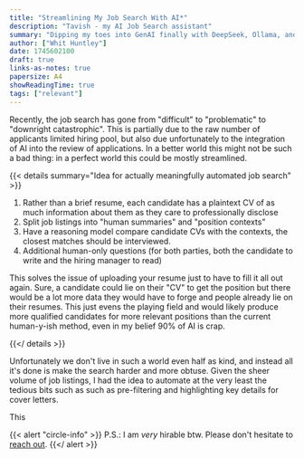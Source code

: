 ```yaml
---
title: "Streamlining My Job Search With AI*"
description: "Tavish - my AI Job Search assistant"
summary: "Dipping my toes into GenAI finally with DeepSeek, Ollama, and open-webui."
author: ["Whit Huntley"]
date: 1745602100
draft: true
links-as-notes: true
papersize: A4
showReadingTime: true
tags: ["relevant"]
---
```


Recently, the job search has gone from "difficult" to "problematic" to "downright catastrophic". This is partially due to the raw number of applicants limited hiring pool, but also due unfortunately to the integration of AI into the review of applications. In a better world this might not be such a bad thing: in a perfect world this could be mostly streamlined.

{{< details summary="Idea for actually meaningfully automated job search" >}}

1. Rather than a brief resume, each candidate has a plaintext CV of as much information about them as they care to professionally disclose
2. Split job listings into "human summaries" and "position contexts"
3. Have a reasoning model compare candidate CVs with the contexts, the closest matches should be interviewed.
4. Additional human-only questions (for both parties, both the candidate to write and the hiring manager to read)

This solves the issue of uploading your resume just to have to fill it all out again. Sure, a candidate could lie on their "CV" to get the position but there would be a lot more data they would have to forge and people already lie on their resumes. This just evens the playing field and would likely produce more qualified candidates for more relevant positions than the current human-y-ish method, even in my belief 90% of AI is crap.

{{</ details >}}

Unfortunately we don't live in such a world even half as kind, and instead all it's done is make the search harder and more obtuse. Given the sheer volume of job listings, I had the idea to automate at the very least the tedious bits such as such as pre-filtering and highlighting key details for cover letters.

This 

{{< alert "circle-info" >}} 
P.S.: I am *very* hirable btw. Please don't hesitate to [reach out](mailto:hello@whits.io).
{{</ alert >}}